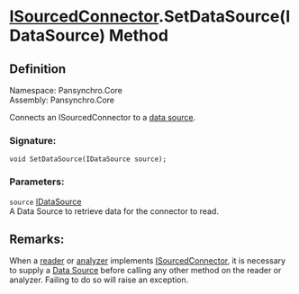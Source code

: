 # [ISourcedConnector](Pansynchro.Core.ISourcedConnector.html).SetDataSource(IDataSource) Method

## Definition

Namespace: Pansynchro.Core<BR>
Assembly: Pansynchro.Core

Connects an ISourcedConnector to a [data source](Pansynchro.Core.IDataSource.html).

### Signature:
```
void SetDataSource(IDataSource source);
```

### Parameters:
`source` [IDataSource](Pansynchro.Core.IDataSource.html)<BR>
A Data Source to retrieve data for the connector to read.

## Remarks:
When a [reader](Pansynchro.Core.IReader.html) or [analyzer](Pansynchro.Core.ISchemaAnalyzer.html) implements [ISourcedConnector](Pansynchro.Core.ISourcedConnector.html), it is necessary to supply a [Data Source](Pansynchro.Core.IDataSource) before calling any other method on the reader or analyzer.  Failing to do so will raise an exception.
